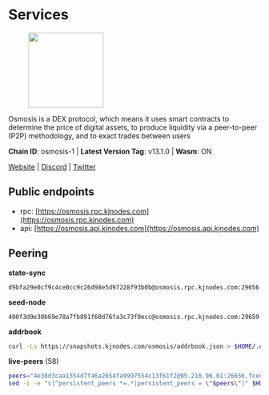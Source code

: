 # Services

<figure><img src="https://raw.githubusercontent.com/kj89/testnet_manuals/main/pingpub/logos/osmosis.png" width="150" alt=""><figcaption></figcaption></figure>

Osmosis is a DEX protocol, which means it uses smart contracts  to determine the price of digital assets, to produce liquidity  via a peer-to-peer (P2P) methodology, and to exact trades between users

**Chain ID**: osmosis-1 | **Latest Version Tag**: v13.1.0 | **Wasm**: ON

[Website](https://osmosis.zone) | [Discord](https://discord.gg/osmosis) | [Twitter](https://twitter.com/osmosiszone)


## Public endpoints

* rpc: [https://osmosis.rpc.kjnodes.com](https://osmosis.rpc.kjnodes.com)
* api: [https://osmosis.api.kjnodes.com](https://osmosis.api.kjnodes.com)

## Peering

**state-sync**

```text
d9bfa29e0cf9c4ce0cc9c26d98e5d97228f93b0b@osmosis.rpc.kjnodes.com:29656
```

**seed-node**

```text
400f3d9e30b69e78a7fb891f60d76fa3c73f0ecc@osmosis.rpc.kjnodes.com:29659
```

**addrbook**
```bash
curl -Ls https://snapshots.kjnodes.com/osmosis/addrbook.json > $HOME/.osmosisd/config/addrbook.json
```

**live-peers** (58)
```bash
peers="4e38d3caa1554d7f46a2654fa9997554c13f61f2@95.216.96.61:26656,fced2c95050c0d4781b76cd2b0a93efae03cb395@65.108.77.93:26656,6178f129efa76d235436e2156959d0acb4772c6a@65.108.128.168:36656,8500a6a0a7f1a6afc66f5d8956214bfd44ebd30c@65.109.53.142:26856,d87b23a8f9134744f2370b069531fcf62e7721c9@65.109.30.119:26656,e3cc05de734a9eb3da832cf0236f319a9a4063ba@95.216.101.39:26656,42f42a4b3527b927d5002d45abd37f66ecdd4861@51.178.74.75:16656,2f4c0337b2522034a614a5cb2c61a891fe753c03@5.9.81.187:29656,a2024229e2eed1650ba3a3ea9db67fa318dc232e@142.132.199.3:26656,9dadae9bb9575d70a2a7ca68b779a34b2ffc59ef@116.202.216.111:26656,2000928f1b09973431b53292ef80c1cd836fd967@168.119.213.117:26656,f225f8a168ec794d334d7100994b62e5e7648072@35.234.158.17:26656,9b1bfb99d9eb04af32510ed8e3eb83c59448662f@95.214.52.220:26656,36fd74857b30513a6339b58e7bf889ab0a8cf57c@34.91.30.41:26656,fc2ad6fb9f20b4a637e244d92c35362bdb5d96af@100.26.145.135:26656,b15ff06834de16016d8d905162e1365423d21a66@35.172.193.124:26656,8e72d0b37a9dc16ea58c0da705caa6530badd6ce@138.197.68.193:26656,dc230c6475bdbf3ab64058a37a8de2261b6396eb@74.96.207.58:26822,33cf290cc0cfec8c59e6af86f1a5579303d21087@138.68.14.64:26656,d9bfa29e0cf9c4ce0cc9c26d98e5d97228f93b0b@65.109.88.38:29656,e891d42c31064fb7e0d99839536164473c4905c2@47.156.153.124:31656,1528ce3b88d859f2f8c4160d9b155ecea5177a2e@142.132.146.105:26656,a6283307952423c1751431c220d11ed36b61ed84@143.110.237.113:26656,be930386104083882c7e491d60584e15c101c1da@178.128.156.131:26656,bfb67b2ae345955d6bc0991450120669c683386e@149.56.25.66:26656,20913e92e8b9ea2d80ad34edd9b52e97886cf616@54.37.30.181:26656,faf4f08d3b7f258d3f6962ec505ce111ce948ea7@35.230.148.12:26656,0660d18b65340a55514f240dd517282ca286f169@176.9.28.62:26656,724cef11bbe866269b3d67f7dd5ea539cc4096bf@198.244.164.186:26656,f67dde244467670d0cbd93a71ec1d6fd9c99c528@93.115.29.37:26656,74e8ba742d8312c250f3237c8c8f3f951c01f9df@95.216.4.104:2003,d90150d606724bb19d533f861024174f3aa42351@213.239.213.115:26656,47e4075978458bfc382630b2a46aabbbbf7977b2@143.198.234.114:26656,407267ac44b20a0a4258d0bbca1c9f657bf88d08@74.118.143.19:26656,a72323512ddedf580affb0e0ba0bb32218ae8e6d@34.105.148.8:26656,6945be12a7d357a39b9cfbb0018249b234fc4a15@54.241.143.196:26656,30e9432879d5b0976b88e52120dc12338e40fc33@65.108.108.176:26656,3197daa0ee5245b17a546be032ff0f6814e1d1db@148.251.191.239:26656,e0fbdbdce6ec8797412751edd00fbaf114c42fad@34.220.226.204:26656,b8450ac06ab8ccac21b21bbbba8ea3751a479291@3.91.196.177:26656,f4b811759e55f665180545ad5e1b42573f660861@135.181.181.251:26656,42745690b41f6a7515c4a87d88efda2e82b55b76@78.46.94.183:26656,43785e5ffd8783393ea8094f77efcee5bdbcdce3@78.141.244.18:26656,e5eb8feebe386079b59db9a4d515178c40620067@77.68.7.205:26656,60a2c89e7253502e93517a026f44a2431cc81230@220.85.113.39:26656,569aac51b04607a18696c63035586816dec85511@157.90.213.235:26656,94e69330d6f4cfe221cdd2ce49ee141e53e5f200@23.106.120.6:26656,7eea530e720ca2e5ae2b4e6324d4f2a6303fc753@157.90.93.137:26656,b04794731b9aa16d1aab035b58c2012e9a0fea8b@50.21.167.184:26656,1c02ae0be21e3b08d9beadf91c26aec4193d2659@135.181.22.238:26656,071ae914b06e14148a6286a0fa087c797336f043@34.105.246.121:26656,0419c998d6aac0afdb05808ad9a935670248e209@65.108.204.56:26656,4124dec2db38c7fd7564c819d7921e8a679af9ce@47.240.17.20:29656,d589eb77d7dfebec659ce8bce9f903250301c8ba@116.202.216.57:26656,71f2451869d7363ce5d91366143de63069641303@65.108.71.166:33656,2736d870197d443e463b4ff4b7b52f1cec920030@45.63.39.14:26656,259ab883ee76f92e82f8f14d463aaaa09d857fb9@144.76.70.108:9010,73843a6bd6ac922c12bf27c59b412e74869eb11a@176.9.91.106:26656"
sed -i -e "s|^persistent_peers *=.*|persistent_peers = \"$peers\"|" $HOME/.osmosisd/config/config.toml
```
